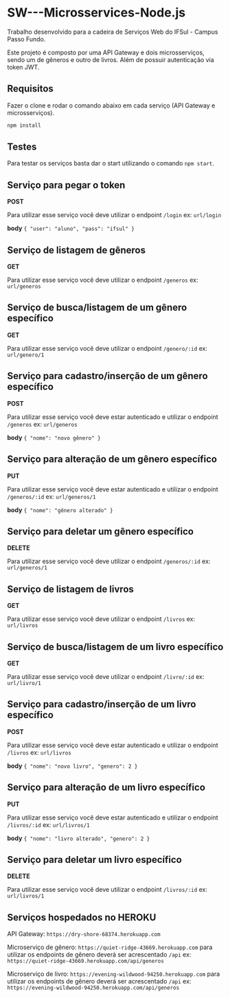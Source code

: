# SW---Microsservices-Node.js
Trabalho desenvolvido para a cadeira de Serviços Web do IFSul - Campus Passo Fundo.

Este projeto é composto por uma API Gateway e dois microsserviços, sendo um de gêneros e outro de livros. Além de possuir autenticação via token JWT.

## Requisitos

Fazer o clone e rodar o comando abaixo em cada serviço (API Gateway e microsserviços).

```bash
npm install
```

## Testes

Para testar os serviços basta dar o start utilizando o comando `npm start`.

## Serviço para pegar o token

**POST**

Para utilizar esse serviço você deve utilizar o endpoint `/login`
ex: `url/login`

**body**
`
{
    "user": "aluno",
    "pass": "ifsul"
}
`

## Serviço de listagem de gêneros

**GET**

Para utilizar esse serviço você deve utilizar o endpoint `/generos`
ex: `url/generos`

## Serviço de busca/listagem de um gênero específico

**GET**

Para utilizar esse serviço você deve utilizar o endpoint `/genero/:id`
ex: `url/genero/1`

## Serviço para cadastro/inserção de um gênero específico

**POST**

Para utilizar esse serviço você deve estar autenticado e utilizar o endpoint
`/generos`
ex: `url/generos`

**body**
`
{
    "nome": "novo gênero"
}
`

## Serviço para alteração de um gênero específico

**PUT**

Para utilizar esse serviço você deve estar autenticado e utilizar o endpoint
`/generos/:id`
ex: `url/generos/1`

**body**
`
{
    "nome": "gênero alterado"
}
`
## Serviço para deletar um gênero específico

**DELETE**

Para utilizar esse serviço você deve utilizar o endpoint `/generos/:id`
ex: `url/generos/1`

## Serviço de listagem de livros

**GET**

Para utilizar esse serviço você deve utilizar o endpoint `/livros`
ex: `url/livros`

## Serviço de busca/listagem de um livro específico

**GET**

Para utilizar esse serviço você deve utilizar o endpoint `/livro/:id`
ex: `url/livro/1`

## Serviço para cadastro/inserção de um livro específico

**POST**

Para utilizar esse serviço você deve estar autenticado e utilizar o endpoint
`/livros`
ex: `url/livros`

**body**
`
{
    "nome": "novo livro",
    "genero": 2
}
`

## Serviço para alteração de um livro específico

**PUT**

Para utilizar esse serviço você deve estar autenticado e utilizar o endpoint
`/livros/:id`
ex: `url/livros/1`

**body**
`
{
    "nome": "livro alterado",
    "genero": 2
}
`

## Serviço para deletar um livro específico

**DELETE**

Para utilizar esse serviço você deve utilizar o endpoint `/livros/:id`
ex: `url/livros/1`


## Serviços hospedados no HEROKU

API Gateway: `https://dry-shore-68374.herokuapp.com`

Microserviço de gênero: `https://quiet-ridge-43669.herokuapp.com` 
para utilizar os endpoints de gênero deverá ser acrescentado `/api` 
ex: `https://quiet-ridge-43669.herokuapp.com/api/generos` 

Microserviço de livro: `https://evening-wildwood-94250.herokuapp.com` 
para utilizar os endpoints de gênero deverá ser acrescentado `/api` 
ex: `https://evening-wildwood-94250.herokuapp.com/api/generos` 




